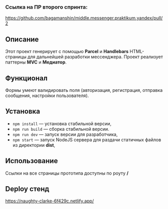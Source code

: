 ### Ссылка на ПР второго спринта:

https://github.com/bagamanshin/middle.messenger.praktikum.yandex/pull/2

## Описание

Этот проект генерирует с помощью **Parcel** и **Handlebars** HTML-страницы для дальнейшей разработки мессенджера.
Проект реализует паттерны **MVC** и **Медиатор**.

## Функционал

Формы умеют валидировать поля (авторизация, регистрация, отправка сообщения, настройки пользователя).

## Установка

- `npm install` — установка стабильной версии,
- `npm run build` — сборка стабильной версии.
- `npm run dev` — запуск версии для разработчика,
- `npm start` — запуск NodeJS сервера для раздачи статичных файлов из директории **dist**,

## Использование

Ссылки на все страницы прототипа доступны по роуту **/**

## Deploy стенд

https://naughty-clarke-6f429c.netlify.app/
